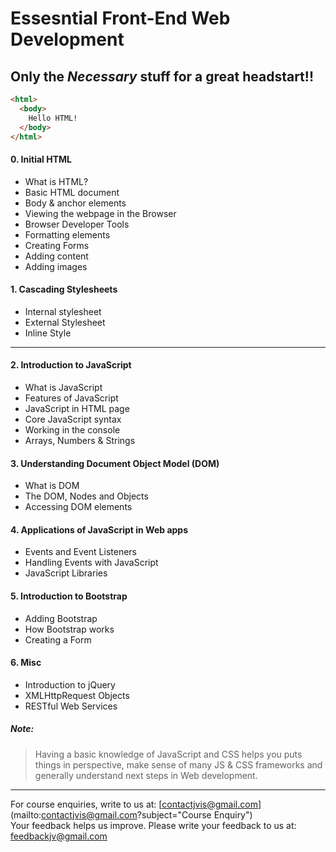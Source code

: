 # Essesntial Front-End Web Development
## Only the *Necessary* stuff for a great headstart!!

 ```html
 <html>
   <body>
     Hello HTML!
   </body>
 </html>
 ```
#### 0. Initial HTML
- What is HTML?
- Basic HTML document
- Body & anchor elements
- Viewing the webpage in the Browser
- Browser Developer Tools
- Formatting elements
- Creating Forms
- Adding content
- Adding images

#### 1. Cascading Stylesheets
- Internal stylesheet
- External Stylesheet
- Inline Style

<hr>

#### 2. Introduction to JavaScript
- What is JavaScript
- Features of JavaScript
- JavaScript in HTML page
- Core JavaScript syntax
- Working in the console
- Arrays, Numbers & Strings

#### 3. Understanding Document Object Model (DOM)
- What is DOM
- The DOM, Nodes and Objects
- Accessing DOM elements

#### 4. Applications of JavaScript in Web apps
- Events and Event Listeners
- Handling Events with JavaScript
- JavaScript Libraries

#### 5. Introduction to Bootstrap
- Adding Bootstrap
- How Bootstrap works
- Creating a Form

#### 6. Misc
- Introduction to jQuery
- XMLHttpRequest Objects
- RESTful Web Services

##### Note:
>Having a basic knowledge of JavaScript and CSS helps you puts things in perspective, make sense of many JS & CSS frameworks and generally understand next steps in Web development.

<hr>

For course enquiries, write to us at: [contactjvis@gmail.com](mailto:contactjvis@gmail.com?subject="Course Enquiry")<br>
Your feedback helps us improve. Please write your feedback to us at: [feedbackjv@gmail.com](mailto:feedbackjv@gmail.com?subject=Feedback)
